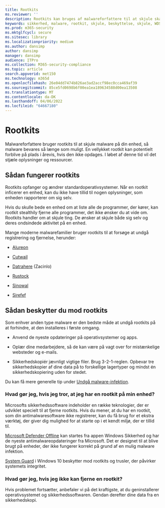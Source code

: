 ```yaml
---
title: Rootkits
ms.reviewer: ''
description: Rootkits kan bruges af malwareforfattere til at skjule skadelig kode på din computer og gøre malware eller potentielt uønsket software sværere at fjerne.
keywords: sikkerhed, malware, rootkit, skjule, beskyttelse, skjule, WDSI, MMPC, Microsoft Malware Protection Center, rootkits, Sirefef, Rustock, Sinowal, Cutwail, malware, virus
ms.prod: m365-security
ms.mktglfcycl: secure
ms.sitesec: library
ms.localizationpriority: medium
ms.author: dansimp
author: dansimp
manager: dansimp
audience: ITPro
ms.collection: M365-security-compliance
ms.topic: article
search.appverid: met150
ms.technology: m365d
ms.openlocfilehash: 26e04dd7474b826ae3ad2accf98ec0cca469af39
ms.sourcegitcommit: 85ce5fd0698b6f00ea1ea189634588d00ea13508
ms.translationtype: MT
ms.contentlocale: da-DK
ms.lasthandoff: 04/06/2022
ms.locfileid: "64667180"
---
```

# <a name="rootkits"></a>Rootkits

Malwareforfattere bruger rootkits til at skjule malware på din enhed, så malware bevares så længe som muligt. En vellykket rootkit kan potentielt forblive på plads i årevis, hvis den ikke opdages. I løbet af denne tid vil det stjæle oplysninger og ressourcer.

## <a name="how-rootkits-work"></a>Sådan fungerer rootkits

Rootkits opfanger og ændrer standardoperativsystemer. Når en rootkit inficerer en enhed, kan du ikke have tillid til nogen oplysninger, som enheden rapporterer om sig selv.

Hvis du skulle bede en enhed om at liste alle de programmer, der kører, kan rootkit stealthily fjerne alle programmer, det ikke ønsker du at vide om. Rootkits handler om at skjule ting. De ønsker at skjule både sig selv og deres ondsindede aktivitet på en enhed.

Mange moderne malwarefamilier bruger rootkits til at forsøge at undgå registrering og fjernelse, herunder:

* [Alureon](https://www.microsoft.com/security/portal/threat/encyclopedia/Entry.aspx?Name=Win32%2fAlureon)

* [Cutwail](https://www.microsoft.com/security/portal/threat/encyclopedia/Entry.aspx?Name=Win32%2fCutwail)

* [Datrahere](https://www.microsoft.com/wdsi/threats/malware-encyclopedia-description?Name=Trojan:Win64/Detrahere) (Zacinlo)

* [Rustock](https://www.microsoft.com/security/portal/threat/encyclopedia/entry.aspx?Name=Win32%2fRustock)

* [Sinowal](https://www.microsoft.com/security/portal/threat/encyclopedia/Entry.aspx?Name=Win32%2fSinowal)

* [Sirefef](https://www.microsoft.com/security/portal/threat/encyclopedia/Entry.aspx?Name=Win32%2fSirefef)

## <a name="how-to-protect-against-rootkits"></a>Sådan beskytter du mod rootkits

Som enhver anden type malware er den bedste måde at undgå rootkits på at forhindre, at den installeres i første omgang.

* Anvend de nyeste opdateringer på operativsystemer og apps.

* Oplær dine medarbejdere, så de kan være på vagt over for mistænkelige websteder og e-mails.

* Sikkerhedskopiér jævnligt vigtige filer. Brug 3-2-1-reglen. Opbevar tre sikkerhedskopier af dine data på to forskellige lagertyper og mindst én sikkerhedskopiering uden for stedet.

Du kan få mere generelle tip under [Undgå malware-infektion](prevent-malware-infection.md).

### <a name="what-if-i-think-i-have-a-rootkit-on-my-device"></a>Hvad gør jeg, hvis jeg tror, at jeg har en rootkit på min enhed?

Microsofts sikkerhedssoftware indeholder en række teknologier, der er udviklet specielt til at fjerne rootkits. Hvis du mener, at du har en rootkit, som din antimalwaresoftware ikke registrerer, kan du få brug for et ekstra værktøj, der giver dig mulighed for at starte op i et kendt miljø, der er tillid til.

[Microsoft Defender Offline](https://support.microsoft.com/help/17466/microsoft-defender-offline-help-protect-my-pc) kan startes fra appen Windows Sikkerhed og har de nyeste antimalwareopdateringer fra Microsoft. Det er designet til at blive brugt på enheder, der ikke fungerer korrekt på grund af en mulig malware infektion.

[System Guard](https://cloudblogs.microsoft.com/microsoftsecure/2017/10/23/hardening-the-system-and-maintaining-integrity-with-windows-defender-system-guard/) i Windows 10 beskytter mod rootkits og trusler, der påvirker systemets integritet.

### <a name="what-if-i-cant-remove-a-rootkit"></a>Hvad gør jeg, hvis jeg ikke kan fjerne en rootkit?

Hvis problemet fortsætter, anbefaler vi på det kraftigste, at du geninstallerer operativsystemet og sikkerhedssoftwaren. Gendan derefter dine data fra en sikkerhedskopi.
